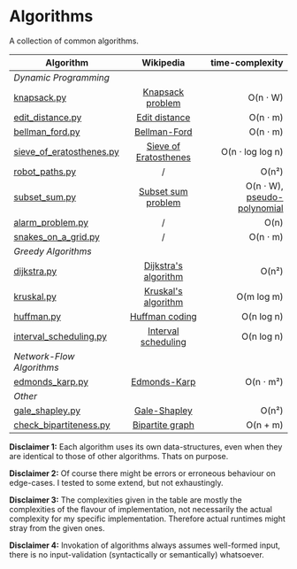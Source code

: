 # Algorithms

A collection of common algorithms.

| Algorithm | Wikipedia | time-complexity |
|--------------|:-----:|-----------:|
| *Dynamic Programming* |||
| [knapsack.py](https://github.com/YannickSpoerl/algorithms/blob/main/dynamic_programming/knapsack.py) | [Knapsack problem](https://en.wikipedia.org/wiki/Knapsack_problem) | O(n ⋅ W) |
| [edit_distance.py](https://github.com/YannickSpoerl/algorithms/blob/main/dynamic_programming/edit_distance.py) | [Edit distance](https://en.wikipedia.org/wiki/Edit_distance) | O(n ⋅ m) |
| [bellman_ford.py](https://github.com/YannickSpoerl/algorithms/blob/main/dynamic_programming/bellman_ford.py) | [Bellman-Ford](https://en.wikipedia.org/wiki/Bellman%E2%80%93Ford_algorithm) | O(n ⋅ m) |
| [sieve_of_eratosthenes.py](https://github.com/YannickSpoerl/algorithms/blob/main/dynamic_programming/sieve_of_eratosthenes.py) | [Sieve of Eratosthenes](https://en.wikipedia.org/wiki/Sieve_of_Eratosthenes) | O(n ⋅ log log n) |
| [robot_paths.py](https://github.com/YannickSpoerl/algorithms/blob/main/dynamic_programming/robot_paths.py) | / | O(n²)
| [subset_sum.py](https://github.com/YannickSpoerl/algorithms/blob/main/dynamic_programming/subset_sum.py) | [Subset sum problem](https://en.wikipedia.org/wiki/Subset_sum_problem) | O(n ⋅ W), [pseudo-polynomial](https://en.wikipedia.org/wiki/Pseudo-polynomial_time) |
| [alarm_problem.py](https://github.com/YannickSpoerl/algorithms/blob/main/dynamic_programming/alarm_problem.py) | / | O(n) |
| [snakes_on_a_grid.py](https://github.com/YannickSpoerl/algorithms/blob/main/dynamic_programming/snakes_on_a_grid.py) | / | O(n ⋅ m) |
| *Greedy Algorithms* |||
| [dijkstra.py](https://github.com/YannickSpoerl/algorithms/blob/main/greedy/dijsktra.py) | [Dijkstra's algorithm](https://en.wikipedia.org/wiki/Dijkstra%27s_algorithm) | O(n²) |
| [kruskal.py](https://github.com/YannickSpoerl/algorithms/blob/main/greedy/kruskal.py) | [Kruskal's algorithm](https://en.wikipedia.org/wiki/Kruskal%27s_algorithm) | O(m log m) |
| [huffman.py](https://github.com/YannickSpoerl/algorithms/blob/main/greedy/huffman.py) | [Huffman coding](https://en.wikipedia.org/wiki/Huffman_coding) | O(n log n) |
| [interval_scheduling.py](https://github.com/YannickSpoerl/algorithms/blob/main/greedy/interval_scheduling.py) | [Interval scheduling](https://en.wikipedia.org/wiki/Interval_scheduling) | O(n log n) |
| *Network-Flow Algorithms* |||
| [edmonds_karp.py](https://github.com/YannickSpoerl/algorithms/blob/main/network_flow/edmonds_karp.py) | [Edmonds-Karp](https://en.wikipedia.org/wiki/Edmonds%E2%80%93Karp_algorithm) | O(n ⋅ m²) |
| *Other* |||
| [gale_shapley.py](https://github.com/YannickSpoerl/algorithms/blob/main/other/gale_shapley.py) | [Gale-Shapley](https://en.wikipedia.org/wiki/Gale%E2%80%93Shapley_algorithm) | O(n²) |
| [check_bipartiteness.py](https://github.com/YannickSpoerl/algorithms/blob/main/other/check_bipartiteness.py) | [Bipartite graph](https://en.wikipedia.org/wiki/Bipartite_graph) | O(n + m) |

**Disclaimer 1:** Each algorithm uses its own data-structures, even when they are identical to those of other
algorithms. Thats on purpose.

**Disclaimer 2:** Of course there might be errors or erroneous behaviour on edge-cases. I tested to some extend, but not
exhaustingly.

**Disclaimer 3:** The complexities given in the table are mostly the complexities of the flavour of implementation, not
necessarily the actual complexity for my specific implementation. Therefore actual runtimes might stray from the given
ones.

**Disclaimer 4:** Invokation of algorithms always assumes well-formed input, there is no input-validation (syntactically
or semantically) whatsoever.